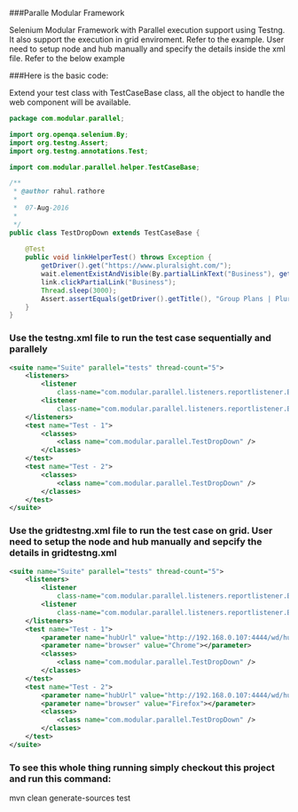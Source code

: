 ###Paralle Modular Framework

Selenium Modular Framework with Parallel execution support using Testng.
It also support the execution in grid enviroment. Refer to the example.
User need to setup node and hub manually and specify the details inside the xml file.
Refer to the below example

###Here is the basic code:

Extend your test class with TestCaseBase class, all the object to handle the web component will be available.

```java
package com.modular.parallel;

import org.openqa.selenium.By;
import org.testng.Assert;
import org.testng.annotations.Test;

import com.modular.parallel.helper.TestCaseBase;

/**
 * @author rahul.rathore
 *	
 *	07-Aug-2016
 *
 */
public class TestDropDown extends TestCaseBase {
	
	@Test
	public void linkHelperTest() throws Exception {
		getDriver().get("https://www.pluralsight.com/");
		wait.elementExistAndVisible(By.partialLinkText("Business"), getConfigReader().getExplicitWait(), 250);
		link.clickPartialLink("Business");
		Thread.sleep(3000);
		Assert.assertEquals(getDriver().getTitle(), "Group Plans | Pluralsight");
	}
}
```

### Use the testng.xml file to run the test case sequentially and parallely 

```xml
<suite name="Suite" parallel="tests" thread-count="5">
	<listeners>
		<listener
			class-name="com.modular.parallel.listeners.reportlistener.ExcelReportListener" />
		<listener
			class-name="com.modular.parallel.listeners.reportlistener.ExtentReportListener" />
	</listeners>
	<test name="Test - 1">
		<classes>
			<class name="com.modular.parallel.TestDropDown" />
		</classes>
	</test>
	<test name="Test - 2">
		<classes>
			<class name="com.modular.parallel.TestDropDown" />
		</classes>
	</test>
</suite>
```

### Use the gridtestng.xml file to run the test case on grid. User need to setup the node and hub manually and sepcify the details in gridtestng.xml

```xml
<suite name="Suite" parallel="tests" thread-count="5">
	<listeners>
		<listener
			class-name="com.modular.parallel.listeners.reportlistener.ExcelReportListener" />
		<listener
			class-name="com.modular.parallel.listeners.reportlistener.ExtentReportListener" />
	</listeners>
	<test name="Test - 1">
		<parameter name="hubUrl" value="http://192.168.0.107:4444/wd/hub" />
		<parameter name="browser" value="Chrome"></parameter>
		<classes>
			<class name="com.modular.parallel.TestDropDown" />
		</classes>
	</test>
	<test name="Test - 2">
		<parameter name="hubUrl" value="http://192.168.0.107:4444/wd/hub" />
		<parameter name="browser" value="Firefox"></parameter>
		<classes>
			<class name="com.modular.parallel.TestDropDown" />
		</classes>
	</test>
</suite> 
```

### To see this whole thing running simply checkout this project and run this command:
mvn clean generate-sources test

